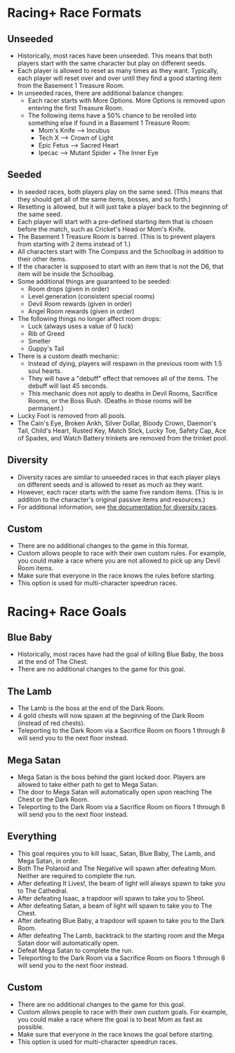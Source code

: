 # Racing+ Race Formats

## Unseeded

* Historically, most races have been unseeded. This means that both players start with the same character but play on different seeds.
* Each player is allowed to reset as many times as they want. Typically, each player will reset over and over until they find a good starting item from the Basement 1 Treasure Room.
* In unseeded races, there are additional balance changes:
  * Each racer starts with More Options. More Options is removed upon entering the first Treasure Room.
  * The following items have a 50% chance to be rerolled into something else if found in a Basement 1 Treasure Room:
    * Mom's Knife --> Incubus
    * Tech X --> Crown of Light
    * Epic Fetus --> Sacred Heart
    * Ipecac --> Mutant Spider + The Inner Eye

## Seeded

* In seeded races, both players play on the same seed. (This means that they should get all of the same items, bosses, and so forth.)
* Resetting is allowed, but it will just take a player back to the beginning of the same seed.
* Each player will start with a pre-defined starting item that is chosen before the match, such as Cricket's Head or Mom's Knife.
* The Basement 1 Treasure Room is barred. (This is to prevent players from starting with 2 items instead of 1.)
* All characters start with The Compass and the Schoolbag in addition to their other items.
* If the character is supposed to start with an item that is not the D6, that item will be inside the Schoolbag.
* Some additional things are guaranteed to be seeded:
  * Room drops (given in order)
  * Level generation (consistent special rooms)
  * Devil Room rewards (given in order)
  * Angel Room rewards (given in order)
* The following things no longer affect room drops:
  * Luck (always uses a value of 0 luck)
  * Rib of Greed
  * Smelter
  * Guppy's Tail
* There is a custom death mechanic:
  * Instead of dying, players will respawn in the previous room with 1.5 soul hearts.
  * They will have a "debuff" effect that removes all of the items. The debuff will last 45 seconds.
  * This mechanic does not apply to deaths in Devil Rooms, Sacrifice Rooms, or the Boss Rush. (Deaths in those rooms will be permanent.)
* Lucky Foot is removed from all pools.
* The Cain's Eye, Broken Ankh, Silver Dollar, Bloody Crown, Daemon's Tail, Child's Heart, Rusted Key, Match Stick, Lucky Toe, Safety Cap, Ace of Spades, and Watch Battery trinkets are removed from the trinket pool.

## Diversity

* Diversity races are similar to unseeded races in that each player plays on different seeds and is allowed to reset as much as they want.
* However, each racer starts with the same five random items. (This is in addition to the character's original passive items and resources.)
* For additional information, see [the documentation for diversity races](https://github.com/Zamiell/isaac-racing-client/blob/master/mod/README-DIVERSITY.md).

## Custom

* There are no additional changes to the game in this format.
* Custom allows people to race with their own custom rules. For example, you could make a race where you are not allowed to pick up any Devil Room items.
* Make sure that everyone in the race knows the rules before starting.
* This option is used for multi-character speedrun races.

# Racing+ Race Goals

## Blue Baby

* Historically, most races have had the goal of killing Blue Baby, the boss at the end of The Chest.
* There are no additional changes to the game for this goal.

## The Lamb

* The Lamb is the boss at the end of the Dark Room.
* 4 gold chests will now spawn at the beginning of the Dark Room (instead of red chests).
* Teleporting to the Dark Room via a Sacrifice Room on floors 1 through 8 will send you to the next floor instead.

## Mega Satan

* Mega Satan is the boss behind the giant locked door. Players are allowed to take either path to get to Mega Satan.
* The door to Mega Satan will automatically open upon reaching The Chest or the Dark Room.
* Teleporting to the Dark Room via a Sacrifice Room on floors 1 through 8 will send you to the next floor instead.

## Everything

* This goal requires you to kill Isaac, Satan, Blue Baby, The Lamb, and Mega Satan, in order.
* Both The Polaroid and The Negative will spawn after defeating Mom. Neither are required to complete the run.
* After defeating It Lives!, the beam of light will always spawn to take you to The Cathedral.
* After defeating Isaac, a trapdoor will spawn to take you to Sheol.
* After defeating Satan, a beam of light will spawn to take you to The Chest.
* After defeating Blue Baby, a trapdoor will spawn to take you to the Dark Room.
* After defeating The Lamb, backtrack to the starting room and the Mega Satan door will automatically open.
* Defeat Mega Satan to complete the run.
* Teleporting to the Dark Room via a Sacrifice Room on floors 1 through 8 will send you to the next floor instead.

## Custom

* There are no additional changes to the game for this goal.
* Custom allows people to race with their own custom goals. For example, you could make a race where the goal is to beat Mom as fast as possible.
* Make sure that everyone in the race knows the goal before starting.
* This option is used for multi-character speedrun races.
